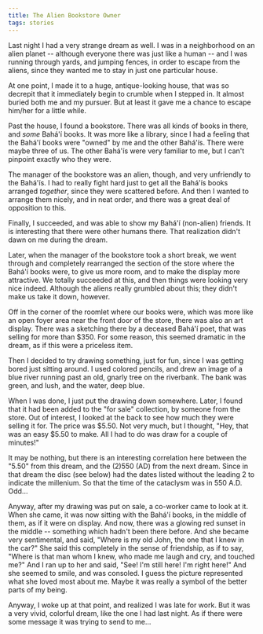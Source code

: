 ```yaml
---
title: The Alien Bookstore Owner
tags: stories
---
```


Last night I had a very strange dream as well.  I was in a neighborhood
on an alien planet -- although everyone there was just like a human --
and I was running through yards, and jumping fences, in order to escape
from the aliens, since they wanted me to stay in just one particular
house.

At one point, I made it to a huge, antique-looking house, that was so
decrepit that it immediately begin to crumble when I stepped in.  It
almost buried both me and my pursuer.  But at least it gave me a chance
to escape him/her for a little while.

Past the house, I found a bookstore.  There was all kinds of books in
there, and *some* Bahá'í books.  It was more like a library, since I had a
feeling that the Bahá'í books were "owned" by me and the other Bahá'ís.
There were maybe three of us.  The other Bahá'ís were very familiar to
me, but I can't pinpoint exactly who they were.

The manager of the bookstore was an alien, though, and very unfriendly
to the Bahá'ís.  I had to really fight hard just to get all the Bahá'ís
books arranged *together*, since they were scattered before.  And then I
wanted to arrange them nicely, and in neat order, and there was a great
deal of opposition to this.

Finally, I succeeded, and was able to show my Bahá'í (non-alien)
friends.  It is interesting that there were other humans there.  That
realization didn't dawn on me during the dream.

Later, when the manager of the bookstore took a short break, we went
through and completely rearranged the section of the store where the
Bahá'í books were, to give us more room, and to make the display more
attractive.  We totally succeeded at this, and then things were looking
very nice indeed.  Although the aliens really grumbled about this; they
didn't make us take it down, however.

Off in the corner of the roomlet where our books were, which was more
like an open foyer area near the front door of the store, there was also
an art display.  There was a sketching there by a deceased Bahá'í poet,
that was selling for more than $350.  For some reason, this seemed
dramatic in the dream, as if this were a priceless item.

Then I decided to try drawing something, just for fun, since I was
getting bored just sitting around.  I used colored pencils, and drew an
image of a blue river running past an old, gnarly tree on the riverbank.
The bank was green, and lush, and the water, deep blue.

When I was done, I just put the drawing down somewhere.  Later, I found
that it had been added to the "for sale" collection, by someone from the
store.  Out of interest, I looked at the back to see how much they were
selling it for.  The price was $5.50.  Not very much, but I thought,
"Hey, that was an easy $5.50 to make.  All I had to do was draw for a
couple of minutes!"

It may be nothing, but there is an interesting correlation here between
the "5.50" from this dream, and the (2)550 (AD) from the next dream.
Since in that dream the disc (see below) had the dates listed without
the leading 2 to indicate the millenium.  So that the time of the
cataclysm was in 550 A.D.  Odd...

Anyway, after my drawing was put on sale, a co-worker came to look at
it.  When she came, it was now sitting with the Bahá'í books, in the
middle of them, as if it were on display.  And now, there was a glowing
red sunset in the middle -- something which hadn't been there before.
And she became very sentimental, and said, "Where is my old John, the
one that I knew in the car?"  She said this completely in the sense of
friendship, as if to say, "Where is that man whom I knew, who made me
laugh and cry, and touched me?"  And I ran up to her and said, "See!
I'm still here!  I'm right here!"  And she seemed to smile, and was
consoled.  I guess the picture represented what she loved most about me.
Maybe it was really a symbol of the better parts of my being.

Anyway, I woke up at that point, and realized I was late for work.  But
it was a very vivid, colorful dream, like the one I had last night.  As
if there were some message it was trying to send to me...


